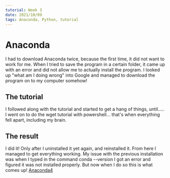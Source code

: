 ```yaml
---
tutorial: Week 3
date: 2021/10/09
tags: Anaconda, Python, tutorial
---
```


# Anaconda

I had to download Anaconda twice, because the first time, it did not want to work for me. When I tried to save the program in a certain folder, it came up with an error and did not allow me to actually install the program. 
I looked up "what am I doing wrong" into Google and managed to download the program on to my computer somehow!

## The tutorial

I followed along with the tutorial and started to get a hang of things, until..... I went on to do the wget tutorial with powershell... that's when everything fell apart, including my brain.

## The result

I did it! Only after I uninstalled it yet again, and reinstalled it. From here I managed to get everything working. My issue with the previous installation was when I typed in the command conda --version I got an error and figured it was not installed properly. But now when I do so this is what comes up! [Anaconda4](Anaconda4.jpg)
